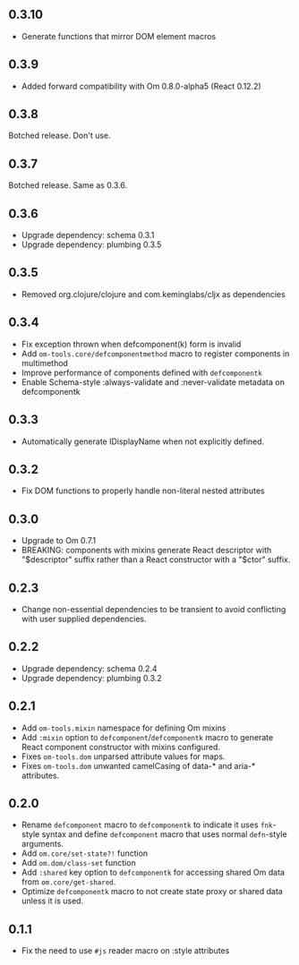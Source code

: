 ## 0.3.10

*   Generate functions that mirror DOM element macros

## 0.3.9

*   Added forward compatibility with Om 0.8.0-alpha5 (React 0.12.2)

## 0.3.8

Botched release. Don't use.

## 0.3.7

Botched release. Same as 0.3.6.

## 0.3.6

*   Upgrade dependency: schema 0.3.1
*   Upgrade dependency: plumbing 0.3.5

## 0.3.5

*   Removed org.clojure/clojure and com.keminglabs/cljx as dependencies

## 0.3.4

*   Fix exception thrown when defcomponent(k) form is invalid
*   Add `om-tools.core/defcomponentmethod` macro to register components in multimethod
*   Improve performance of components defined with `defcomponentk`
*   Enable Schema-style :always-validate and :never-validate metadata on
    defcomponentk

## 0.3.3

*   Automatically generate IDisplayName when not explicitly defined.

## 0.3.2

*   Fix DOM functions to properly handle non-literal nested attributes

## 0.3.0

*   Upgrade to Om 0.7.1
*   BREAKING: components with mixins generate React descriptor with "$descriptor"
    suffix rather than a React constructor with a "$ctor" suffix.

## 0.2.3

*   Change non-essential dependencies to be transient to avoid conflicting with
    user supplied dependencies.

## 0.2.2

*   Upgrade dependency: schema 0.2.4
*   Upgrade dependency: plumbing 0.3.2

## 0.2.1

*   Add `om-tools.mixin` namespace for defining Om mixins
*   Add `:mixin` option to `defcomponent`/`defcomponentk` macro to generate
    React component constructor with mixins configured.
*   Fixes `om-tools.dom` unparsed attribute values for maps.
*   Fixes `om-tools.dom` unwanted camelCasing of data-* and aria-* attributes.

## 0.2.0

*   Rename `defcomponent` macro to `defcomponentk` to indicate it uses
    `fnk`-style syntax and define `defcomponent` macro that uses normal
    `defn`-style arguments.
*   Add `om.core/set-state?!` function
*   Add `om.dom/class-set` function
*   Add `:shared` key option to `defcomponentk` for accessing shared
    Om data from `om.core/get-shared`.
*   Optimize `defcomponentk` macro to not create state proxy or shared
    data unless it is used.

## 0.1.1

*   Fix the need to use `#js` reader macro on :style attributes
